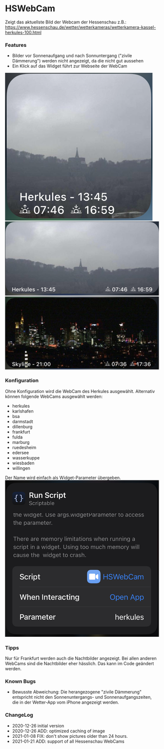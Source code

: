 # HSWebCam
Zeigt das aktuellste Bild der Webcam der Hessenschau
z.B.: https://www.hessenschau.de/wetter/wetterkameras/wetterkamera-kassel-herkules-100.html


### Features
- Bilder vor Sonnenaufgang und nach Sonnuntergang ("zivile Dämmerung") werden nicht angezeigt, da die nicht gut aussehen
- Ein Klick auf das Widget führt zur Webseite der WebCam

![](KSHerkulesWebCamSmall.jpg) 
![](KSHerkulesWebCamMedium.jpg)
![](FrankfurtWebCamMedium.jpg)

### Konfiguration
Ohne Konfiguration wird die WebCam des Herkules ausgewählt. 
Alternativ können folgende WebCams ausgewählt werden:
- herkules
- karlshafen
- bsa
- darmstadt
- dillenburg
- frankfurt
- fulda
- marburg
- ruedesheim
- edersee
- wasserkuppe
- wiesbaden
- willingen

Der Name wird einfach als Widget-Parameter übergeben.
![](config.jpg)


### Tipps
Nur für Frankfurt werden auch die Nachtbilder angezeigt. Bei allen anderen WebCams sind die Nachtbilder eher hässlich.
Das kann im Code geändert werden. 


### Known Bugs
- Bewusste Abweichung: Die herangezogene "zivile Dämmerung" entspricht nicht den Sonnenuntergangs- und Sonnenaufgangszeiten, die in der Wetter-App vom iPhone angezeigt werden. 

### ChangeLog
- 2020-12-26 initial version
- 2020-12-26 ADD: optimized caching  of image
- 2021-01-08 FIX: don't show pictures older than 24 hours.
- 2021-01-21 ADD: support of all Hessenschau WebCams
